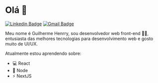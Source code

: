 # Olá 👋

[![Linkedin Badge](https://img.shields.io/badge/-Gui%20Henrry-blue?style=flat-square&logo=Linkedin&logoColor=white&link=https://www.linkedin.com/in/guilhermehenrry/)](https://www.linkedin.com/in/guilhermehenrry/) [![Gmail Badge](https://img.shields.io/badge/-guilhermehenry60@gmail.com-c14438?style=flat-square&logo=Gmail&logoColor=white&link=mailto:guilhermehenry60@gmail.com)](mailto:kraghav123@gmail.com)

Meu nome é Guilherme Henrry, sou desenvolvedor web front-end 👨‍💻, entusiasta das melhores tecnologias para desenvolvimento web e gosto muito de UI/UX.

Atualmente estou aprendendo sobre: 
- 💻 React
- 🔌 Node
- ⚡ NextJS

<!--
**Guihenrry/Guihenrry** is a ✨ _special_ ✨ repository because its `README.md` (this file) appears on your GitHub profile.

Here are some ideas to get you started:

- 🔭 I’m currently working on ...
- 🌱 I’m currently learning ...
- 👯 I’m looking to collaborate on ...
- 🤔 I’m looking for help with ...
- 💬 Ask me about ...
- 📫 How to reach me: ...
- 😄 Pronouns: ...
- ⚡ Fun fact: ...
-->
